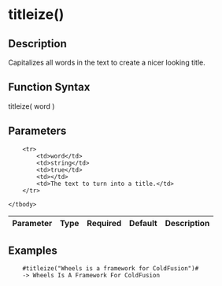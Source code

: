 # titleize()

## Description
Capitalizes all words in the text to create a nicer looking title.

## Function Syntax
titleize( word )


## Parameters
<table>
	<thead>
		<tr>
			<th>Parameter</th>
			<th>Type</th>
			<th>Required</th>
			<th>Default</th>
			<th>Description</th>
		</tr>
	</thead>
	<tbody>
		
		<tr>
			<td>word</td>
			<td>string</td>
			<td>true</td>
			<td></td>
			<td>The text to turn into a title.</td>
		</tr>
		
	</tbody>
</table>


## Examples
	
		#titleize("Wheels is a framework for ColdFusion")#
		-> Wheels Is A Framework For ColdFusion
